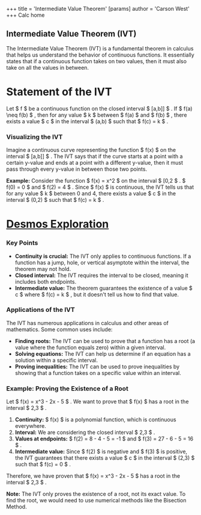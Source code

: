 +++
 title = 'Intermediate Value Theorem'
[params]
	author = 'Carson West'
+++
Calc home
## Intermediate Value Theorem (IVT)

The Intermediate Value Theorem (IVT) is a fundamental theorem in calculus that helps us understand the behavior of continuous functions. It essentially states that if a continuous function takes on two values, then it must also take on all the values in between.

# Statement of the IVT

Let  $ f $  be a continuous function on the closed interval  $ [a,b]] $ . If  $ f(a) \neq f(b) $ , then for any value  $ k $  between  $ f(a) $  and  $ f(b) $ , there exists a value  $ c $  in the interval  $ (a,b) $  such that  $ f(c) = k $ .

### Visualizing the IVT

Imagine a continuous curve representing the function  $ f(x) $  on the interval  $ [a,b]] $ .  The IVT says that if the curve starts at a point with a certain y-value and ends at a point with a different y-value, then it must pass through every y-value in between those two points.

**Example:** Consider the function  $ f(x) = x^2 $  on the interval  $ [0,2 $ .   $ f(0) = 0 $  and  $ f(2) = 4 $ .  Since  $ f(x) $  is continuous, the IVT tells us that for any value  $ k $  between 0 and 4, there exists a value  $ c $  in the interval  $ (0,2) $  such that  $ f(c) = k $ .

# [Desmos Exploration](https://www.desmos.com/calculator/qrkkua0100)

### Key Points

* **Continuity is crucial:** The IVT only applies to continuous functions. If a function has a jump, hole, or vertical asymptote within the interval, the theorem may not hold.
* **Closed interval:** The IVT requires the interval to be closed, meaning it includes both endpoints.
* **Intermediate value:** The theorem guarantees the existence of a value  $ c $  where  $ f(c) = k $ , but it doesn't tell us how to find that value.

### Applications of the IVT

The IVT has numerous applications in calculus and other areas of mathematics. Some common uses include:

* **Finding roots:** The IVT can be used to prove that a function has a root (a value where the function equals zero) within a given interval.
* **Solving equations:** The IVT can help us determine if an equation has a solution within a specific interval.
* **Proving inequalities:** The IVT can be used to prove inequalities by showing that a function takes on a specific value within an interval.

### Example: Proving the Existence of a Root

Let  $ f(x) = x^3 - 2x - 5 $ . We want to prove that  $ f(x) $  has a root in the interval  $ 2,3 $ .

1. **Continuity:**   $ f(x) $  is a polynomial function, which is continuous everywhere.
2. **Interval:** We are considering the closed interval  $ 2,3 $ .
3. **Values at endpoints:**   $ f(2) = 8 - 4 - 5 = -1 $  and  $ f(3) = 27 - 6 - 5 = 16 $ .
4. **Intermediate value:** Since  $ f(2) $  is negative and  $ f(3) $  is positive, the IVT guarantees that there exists a value  $ c $  in the interval  $ (2,3) $  such that  $ f(c) = 0 $ . 

Therefore, we have proven that  $ f(x) = x^3 - 2x - 5 $  has a root in the interval  $ 2,3 $ .

**Note:** The IVT only proves the existence of a root, not its exact value. To find the root, we would need to use numerical methods like the Bisection Method.


